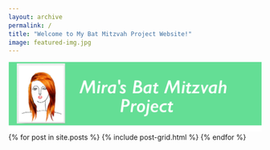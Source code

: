 ```yaml
---
layout: archive
permalink: /
title: "Welcome to My Bat Mitzvah Project Website!"
image: featured-img.jpg
---
```


<div class="page-lead">
	<img src="images/banner-green-1600x480.jpeg">
	<!-- <img src="/images/banner-1600x480.jpeg"> -->
	<!-- <div class="wrap page-lead-content">
        <h1>Mira's Bat Mitzvah Fundraiser</h1>
        <h2>Make a difference to kids with congenital heart defects.</h2>
    </div>-->
</div><!-- /.page-lead -->

<div class="tiles">
{% for post in site.posts %}
	{% include post-grid.html %}
{% endfor %}
</div><!-- /.tiles -->
